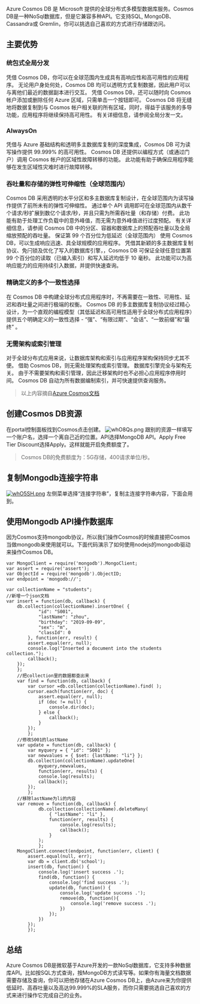 Azure Cosmos DB 是 Microsoft 提供的全球分布式多模型数据库服务。Cosmos DB是一种NoSql数据库，但是它兼容多种API。它支持SQL, MongoDB、Cassandra或 Gremlin，你可以挑选自己喜欢的方式进行存储跟访问。
## 主要优势
### 统包式全局分发
凭借 Cosmos DB，你可以在全球范围内生成具有高响应性和高可用性的应用程序。 无论用户身处何处，Cosmos DB 均可以透明方式复制数据，因此用户可以与离他们最近的数据副本进行交互。
凭借 Cosmos DB，还可以随时向 Cosmos 帐户添加或删除任何 Azure 区域，只需单击一个按钮即可。 Cosmos DB 将无缝地将数据复制到与 Cosmos 帐户相关联的所有区域，同时，得益于该服务的多导功能，应用程序将继续保持高可用性。 有关详细信息，请参阅全局分发一文。
### AlwaysOn
凭借与 Azure 基础结构和透明多主数据库复制的深度集成，Cosmos DB 可为读写操作提供 99.999% 的高可用性。 Cosmos DB 还提供以编程方式（或通过门户）调用 Cosmos 帐户的区域性故障转移的功能。 此功能有助于确保应用程序能够在发生区域性灾难时进行故障转移。
### 吞吐量和存储的弹性可伸缩性（全球范围内）
Cosmos DB 采用透明的水平分区和多主数据库复制设计，在全球范围内为读写操作提供了前所未有的弹性可伸缩性。 通过单个 API 调用即可在全球范围内从数千个请求/秒扩展到数亿个请求/秒，并且只需为所需吞吐量（和存储）付费。 此功能有助于处理工作负载中的意外峰值，而无需为意外峰值进行过度预配。 有关详细信息，请参阅 Cosmos DB 中的分区、容器和数据库上的预配吞吐量以及全局缩放预配的吞吐量。
保证第 99 个百分位为低延迟（全球范围内）
使用 Cosmos DB，可以生成响应迅速、具全球规模的应用程序。 凭借其新颖的多主数据库复制协议、免闩锁及优化了写入的数据库引擎，，Cosmos DB 可保证全球任意位置第 99 个百分位的读取（已编入索引）和写入延迟均低于 10 毫秒。 此功能可以为高响应能力的应用持续引入数据，并提供快速查询。
### 精确定义的多个一致性选择
在 Cosmos DB 中构建全球分布式应用程序时，不再需要在一致性、可用性、延迟和吞吐量之间进行极端的权衡。 Cosmos DB 的多主数据库复制协议经过精心设计，为一个直观的编程模型（其低延迟和高可用性适用于全球分布式应用程序）提供五个明确定义的一致性选择 - “强”、“有限过期”、“会话”、“一致前缀”和“最终” 。
### 无需架构或索引管理
对于全球分布式应用来说，让数据库架构和索引与应用程序架构保持同步尤其不便。 借助 Cosmos DB，则无需处理架构或索引管理。 数据库引擎完全与架构无关。 由于不需要架构和索引管理，因此迁移架构时也不必担心应用程序停用时间。 Cosmos DB 自动为所有数据编制索引，并可快速提供查询服务。
> 以上内容摘自[Azure Cosmos文档](https://docs.microsoft.com/zh-cn/azure/cosmos-db/introduction)
## 创建Cosmos DB资源
在portal控制面板找到Cosmos点击创建。
![whO8Qs.png](https://s1.ax1x.com/2020/09/18/whO8Qs.png)
跟别的资源一样填写一个账户名，选择一个离自己近的位置。API选择MongoDB API。Apply Free Tier Discount选择Apply。这样就能开启免费额度了。
> Cosmos DB的免费额度为：5G存储，400请求单位/秒。  

## 复制Mongodb连接字符串
[![whO5SH.png](https://s1.ax1x.com/2020/09/18/whO5SH.png)](https://imgchr.com/i/whO5SH)
左侧菜单选择“连接字符串”，复制主连接字符串内容，下面会用到。
## 使用Mongodb API操作数据库
因为Cosmos支持mongodb协议，所以我们操作Cosmos的时候直接把Cosmos当做mongodb来使用就可以。下面代码演示了如何使用nodejs的mongodb驱动来操作Cosmos DB。
```
var MongoClient = require('mongodb').MongoClient;
var assert = require('assert');
var ObjectId = require('mongodb').ObjectID;
var endpoint = 'mongodb://';

var collectionName = "students";
//新增一个json文档
var insert = function(db, callback) {
    db.collection(collectionName).insertOne( {
            "id": "S001",
            "lastName": "zhou",
            "birthday": "2019-09-09",
            "sex": "m",
            "classId": 0
        }, function(err, result) {
        assert.equal(err, null);
        console.log("Inserted a document into the students collection.");
        callback();
    });
    };
    //把collection里的数据都查出来
    var find = function(db, callback) {
        var cursor =db.collection(collectionName).find( );
        cursor.each(function(err, doc) {
            assert.equal(err, null);
            if (doc != null) {
                console.dir(doc);
            } else {
                callback();
            }
        });
        };
    //修改S001的lastName
    var update = function(db, callback) {
        var myquery = { "id": "S001" };
        var newvalues = { $set: {lastName: "li"} };
        db.collection(collectionName).updateOne(
            myquery,newvalues,
            function(err, results) {
            console.log(results);
            callback();
        });
        };
    //移除lastName为li的内容
    var remove = function(db, callback) {
            db.collection(collectionName).deleteMany(
                { "lastName": "li" },
                function(err, results) {
                    console.log(results);
                    callback();
                }
            );
            };
    MongoClient.connect(endpoint, function(err, client) {
        assert.equal(null, err);
        var db = client.db('school');
        insert(db, function() {
            console.log('insert success .');
            find(db, function() {
                console.log('find success .');
                update(db, function() {
                    console.log('update success .');
                    remove(db, function(){
                        console.log('remove success .');
                    })
                });
            })
        });
        });
```

## 总结
Azure Cosmos DB是微软基于Azure开发的一款NoSql数据库，它支持多种数据库API。比如按SQL方式查询，按MongoDB方式读写等。如果你有海量文档数据需要存储及查询，你可以把他存储在Azure Cosmos DB上，由Azure来为你提供低延时、高吞吐量以及高达99.999%的SLA服务，而你只需要挑选自己喜欢的方式来进行操作它完成自己的业务。